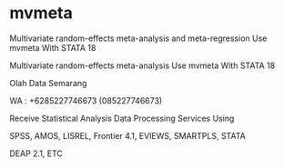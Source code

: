 # mvmeta
Multivariate random-effects meta-analysis and meta-regression Use mvmeta With STATA 18

Multivariate random-effects meta-analysis Use mvmeta With STATA 18

Olah Data Semarang

WA : +6285227746673 (085227746673)

Receive Statistical Analysis Data Processing Services Using

SPSS, AMOS, LISREL, Frontier 4.1, EVIEWS, SMARTPLS, STATA

DEAP 2.1, ETC
